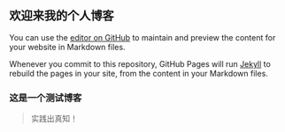 ## 欢迎来我的个人博客

You can use the [editor on GitHub](https://github.com/unscientific/text.github.io/edit/master/README.md) to maintain and preview the content for your website in Markdown files.

Whenever you commit to this repository, GitHub Pages will run [Jekyll](https://jekyllrb.com/) to rebuild the pages in your site, from the content in your Markdown files.

### 这是一个测试博客

>实践出真知！

